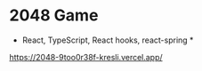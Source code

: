 # 2048 Game 
* React, TypeScript, React hooks, react-spring *

https://2048-9too0r38f-kresli.vercel.app/
